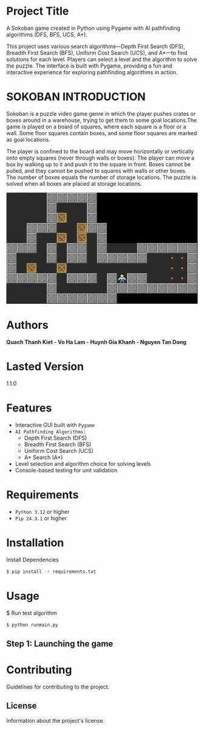# Project Title
A Sokoban game created in Python using Pygame with AI pathfinding algorithms (DFS, BFS, UCS, A*).

This project uses various search algorithms—Depth First Search (DFS), Breadth First Search (BFS), Uniform Cost Search (UCS), and A*—to find solutions for each level. Players can select a level and the algorithm to solve the puzzle. The interface is built with Pygame, providing a fun and interactive experience for exploring pathfinding algorithms in action.

# SOKOBAN INTRODUCTION
Sokoban is a puzzle video game genre in which the player pushes crates or boxes around in a warehouse, trying to get them to some goal locations.The game is played on a board of squares, where each square is a floor or a wall. Some floor squares contain boxes, and some floor squares are marked as goal locations.

The player is confined to the board and may move horizontally or vertically onto empty squares (never through walls or boxes). The player can move a box by walking up to it and push it to the square in front. Boxes cannot be pulled, and they cannot be pushed to squares with walls or other boxes. The number of boxes equals the number of storage locations. The puzzle is solved when all boxes are placed at storage locations.  
<div align="center">
<img src="themes/images/screenshot.png" align="center"/>
</div> 

# Authors
**Quach Thanh Kiet - Vo Ha Lam - Huynh Gia Khanh - Nguyen Tan Dong**

# Lasted Version
1.1.0

# Features
+ Interactive GUI built with `Pygame`
+ `AI Pathfinding Algorithms:`
    + Depth First Search (DFS)
    + Breadth First Search (BFS)
    + Uniform Cost Search (UCS)
    + A* Search (A*)
+ Level selection and algorithm choice for solving levels
+ Console-based testing for unit validation



# Requirements
+ `Python 3.12` or higher
+ `Pip 24.3.1` or higher


# Installation

Install Dependencies
```sh
$ pip install -r requirements.txt
```

# Usage

 
$ Run test algorithm
```sh
$ python runmain.py
```



## Step 1: Launching the game 





# Contributing

Guidelines for contributing to the project.

## License

Information about the project's license.